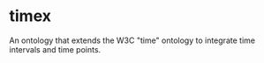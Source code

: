 # timex
An ontology that extends the W3C "time" ontology to integrate time intervals and time points.
